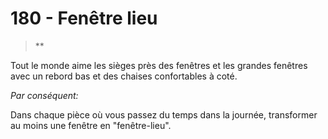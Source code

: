 # 180 - Fenêtre lieu

> ** 

Tout le monde aime les sièges près des fenêtres et les grandes fenêtres avec un rebord bas et des chaises confortables à coté.

_Par conséquent:_

Dans chaque pièce où vous passez du temps dans la journée, transformer au moins une fenêtre en "fenêtre-lieu".
